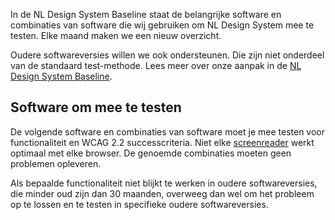In de NL Design System Baseline staat de belangrijke software en combinaties van software die wij gebruiken om NL Design System mee te testen. Elke maand maken we een nieuw overzicht.

Oudere softwareversies willen we ook ondersteunen. Die zijn niet onderdeel van de standaard test-methode. Lees meer over onze aanpak in de [NL Design System Baseline](https://nldesignsystem.nl/baseline/).

## Software om mee te testen

De volgende software en combinaties van software moet je mee testen voor functionaliteit en WCAG 2.2 successcriteria. Niet elke [screenreader](/woordenlijst/#screenreader) werkt optimaal met elke browser. De genoemde combinaties moeten geen problemen opleveren.

Als bepaalde functionaliteit niet blijkt te werken in oudere softwareversies, die minder oud zijn dan 30 maanden, overweeg dan wel om het probleem op te lossen en te testen in specifieke oudere softwareversies.
